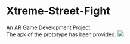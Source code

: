 # Xtreme-Street-Fight
An AR Game Development Project<br>
The apk of the prototype has been provided.
<img src=“https://github.com/Zualemo-xo/Xtreme-Street-Fight/images/XSF.png”>
